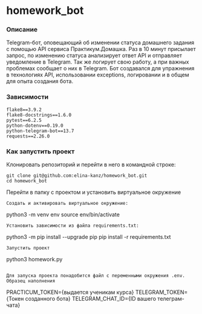 # homework_bot
### Описание
Telegram-бот, оповещающий об изменении статуса домашнего задания с помощью API сервиса Практикум.Домашка.
Раз в 10 минут присылает запрос, по изменению статуса анализирует ответ API и отправляет уведомление в Telegram.
Так же логирует свою работу, а при важных проблемах сообщает о них в Telegram. Бот создавался для упражнения
в технологиях API, использовании exceptions, логировании и в общем для опыта создания бота.

### Зависимости
```
flake8==3.9.2
flake8-docstrings==1.6.0
pytest==6.2.5
python-dotenv==0.19.0
python-telegram-bot==13.7
requests==2.26.0
```
### Как запустить проект
Клонировать репозиторий и перейти в него в командной строке:
```
git clone git@github.com:elina-kanz/homework_bot.git
cd homework_bot
```
Перейти в папку с проектом и установить виртуальное окружение
```
Cоздать и активировать виртуальное окружение:
```
python3 -m venv env
source env/bin/activate
```
Установить зависимости из файла requirements.txt:
```
python3 -m pip install --upgrade pip
pip install -r requirements.txt
```
Запустить проект
```
python3 homework.py
```

Для запуска проекта понадобится файл c переменными окружения .env.
Образец наполнения
```
PRACTICUM_TOKEN={выдается ученикам курса}
TELEGRAM_TOKEN={Токен созданного бота}
TELEGRAM_CHAT_ID={ID вашего телеграм-чата}



